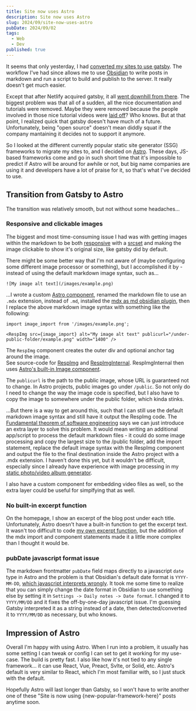 ```yaml
---
title: Site now uses Astro
description: Site now uses Astro
slug: 2024/09/site-now-uses-astro
pubDate: 2024/09/02
tags:
  - Web
  - Dev
published: true
---
```


It seems that only yesterday, I had [converted my sites to use gatsby](https://gglas.ninja/blog/2022/07/site-now-uses-gatsby/). The workflow I've had since allows me to use [Obsidian](https://obsidian.md/) to write posts in markdown and run a script to build and publish to the server. It really doesn't get much easier.

Except that after Netlify acquired gatsby, it all [went downhill from there](https://x.com/wardpeet/status/1693014604694061194). The biggest problem was that all of a sudden, all the nice documentation and tutorials were removed. Maybe they were removed because the people involved in those nice tutorial videos were [laid off](https://x.com/wardpeet/status/1693014604694061194)? Who knows. But at that point, I realized quick that gatsby doesn't have much of a future. Unfortunately, being "open source" doesn't mean diddly squat if the company mantaining it decides not to support it anymore.

So I looked at the different currently popular static site generator (SSG) frameworks to migrate my sites to, and I decided on [Astro](https://astro.build). These days, JS-based frameworks come and go in such short time that it's impossible to predict if Astro will be around for awhile or not, but big name companies are using it and developers have a lot of praise for it, so that's what I've decided to use.

## Transition from Gatsby to Astro

The transition was relatively smooth, but not without some headaches...

### Responsive and clickable images

The biggest and most time-consuming issue I had was with getting images within the markdown to be both [responsive](https://developer.mozilla.org/en-US/docs/Learn/HTML/Multimedia_and_embedding/Responsive_images) with a [srcset](https://developer.mozilla.org/en-US/docs/Web/API/HTMLImageElement/srcset) and making the image clickable to show it's original size, like gatsby did by default.

There might be some better way that I'm not aware of (maybe configuring some different image processor or something), but I accomplished it by - instead of using the default markdown image syntax, such as...

```
![My image alt text](/images/example.png)
```

...I wrote a custom [Astro component](https://docs.astro.build/en/basics/astro-components/), renamed the markdown file to use an `.mdx` extension, instead of `.md`, installed the [mdx as md obsidian plugin](https://github.com/mkozhukharenko/mdx-as-md-obsidian), then I replace the above markdown image syntax with something like the following:

```
import image_import from '/images/example.png';

<RespImg src={image_import} alt="My image alt text" publicurl="/under-public-folder/example.png" width="1400" />
```

The `RespImg` component creates the outer div and optional anchor tag around the image.  
See source-code for [RespImg](https://github.com/gordonglas/gglas-ninja-astro/blob/main/src/components/RespImg.astro) and [RespImgInternal](https://github.com/gordonglas/gglas-ninja-astro/blob/main/src/components/RespImgInternal.astro). RespImgInternal then uses [Astro's built-in Image component](https://docs.astro.build/en/guides/images/#image--astroassets).

The `publicurl` is the path to the public image, whose URL is guaranteed not to change. In Astro projects, public images go under `/public`. So not only do I need to change the way the image code is specified, but I also have to copy the image to somewhere under the public folder, which kinda stinks.

...But there is a way to get around this, such that I can still use the default markdown image syntax and still have it output the RespImg code. The [Fundamental theorem of software engineering](https://en.wikipedia.org/wiki/Fundamental_theorem_of_software_engineering) says we can just introduce an extra layer to solve this problem. It would mean writing an additional app/script to process the default markdown files - it could do some image processing and copy the largest size to the /public folder, add the import statement, replace the default image syntax with the RespImg component and output the file to the final destination inside the Astro project with a .mdx extension. I haven't done this yet, but it wouldn't be difficult, especially since I already have experience with image processing in my [static photo/video album generator](https://github.com/gordonglas/tellah-photo).

I also have a custom component for embedding video files as well, so the extra layer could be useful for simplfying that as well.

### No built-in excerpt function

On the homepage, I show an excerpt of the blog post under each title. Unfortunately, Astro doesn't have a built-in function to get the excerpt text. It wasn't too difficult to code [my own excerpt function](https://github.com/gordonglas/gglas-ninja-astro/blob/e6f1520bcfd9b074d1844d9b8bfba11a9f890cb6/src/lib/blog.ts#L45), but the addition of the mdx import and component statements made it a little more complex than I thought it would be.

### pubDate javascript format issue

The markdown frontmatter `pubDate` field maps directly to a javascript `date` type in Astro and the problem is that Obsidian's default date format is `YYYY-MM-DD`, [which javascript interprets wrongly](https://stackoverflow.com/questions/7556591/). It took me some time to realize that you can simply change the date format in Obsidian to use something else by setting it in `Settings -> Daily notes -> Date format`. I changed it to `YYYY/MM/DD` and it fixes the off-by-one-day javascript issue. I'm guessing Gatsby interpreted it as a string instead of a date, then detected/converted it to `YYYY/MM/DD` as necessary, but who knows.

## Impression of Astro

Overall I'm happy with using Astro. When I run into a problem, it usually has some setting I can tweak or config I can set to get it working for my use-case. The build is pretty fast. I also like how it's not tied to any single framework... it can use React, Vue, Preact, Svlte, or Solid, etc. Astro's default is very similar to React, which I'm most familiar with, so I just stuck with the default.

Hopefully Astro will last longer than Gatsby, so I won't have to write another one of these "Site is now using {new-popular-framework-here}" posts anytime soon.
